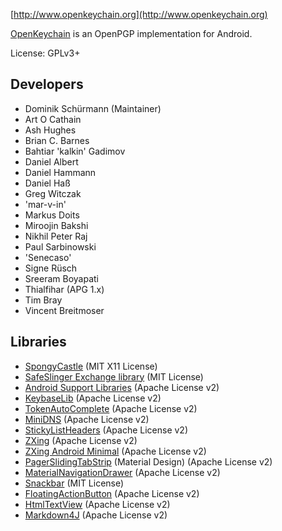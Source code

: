 
[http://www.openkeychain.org](http://www.openkeychain.org)

[OpenKeychain](http://www.openkeychain.org) is an OpenPGP implementation for Android.

License: GPLv3+

## Developers
  * Dominik Schürmann (Maintainer)
  * Art O Cathain
  * Ash Hughes
  * Brian C. Barnes
  * Bahtiar 'kalkin' Gadimov
  * Daniel Albert
  * Daniel Hammann
  * Daniel Haß
  * Greg Witczak
  * 'mar-v-in'
  * Markus Doits
  * Miroojin Bakshi
  * Nikhil Peter Raj
  * Paul Sarbinowski
  * 'Senecaso'
  * Signe Rüsch
  * Sreeram Boyapati
  * Thialfihar (APG 1.x)
  * Tim Bray
  * Vincent Breitmoser

## Libraries
  * [SpongyCastle](http://rtyley.github.com/spongycastle/) (MIT X11 License)
  * [SafeSlinger Exchange library](https://github.com/SafeSlingerProject/exchange-android) (MIT License)
  * [Android Support Libraries](http://developer.android.com/tools/support-library/index.html) (Apache License v2)
  * [KeybaseLib](https://github.com/timbray/KeybaseLib) (Apache License v2)
  * [TokenAutoComplete](https://github.com/splitwise/TokenAutoComplete) (Apache License v2)
  * [MiniDNS](https://github.com/rtreffer/minidns) (Apache License v2)
  * [StickyListHeaders](https://github.com/emilsjolander/StickyListHeaders) (Apache License v2)
  * [ZXing](https://github.com/zxing/zxing) (Apache License v2)
  * [ZXing Android Minimal](https://github.com/journeyapps/zxing-android-embedded) (Apache License v2)
  * [PagerSlidingTabStrip](https://github.com/jpardogo/PagerSlidingTabStrip) (Material Design)</a> (Apache License v2)
  * [MaterialNavigationDrawer](https://github.com/neokree/MaterialNavigationDrawer) (Apache License v2)
  * [Snackbar](https://github.com/nispok/snackbar) (MIT License)
  * [FloatingActionButton](https://github.com/futuresimple/android-floating-action-button) (Apache License v2)
  * [HtmlTextView](https://github.com/dschuermann/html-textview) (Apache License v2)
  * [Markdown4J](https://github.com/jdcasey/markdown4j) (Apache License v2)